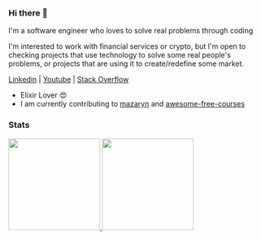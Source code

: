 ### Hi there 👋

I'm a software engineer who loves to solve real problems through coding

I'm interested to work with financial services or crypto, but I'm open to checking projects that use technology to solve some real people's problems, or projects that are using it to create/redefine some market.

[Linkedin](https://www.linkedin.com/in/danilolmoura/) | [Youtube](https://www.youtube.com/channel/UCk0366m_ugrrggySdSO3CQA?view_as=subscriber) | [Stack Overflow](https://stackoverflow.com/users/13372219/danilo-moura)

- Elixir Lover 😍
- I am currently contributing to [mazaryn](https://github.com/mazarynxyz/mazaryn) and [awesome-free-courses](https://github.com/danilolmoura/awesome-free-courses)

### Stats
<div>
  <a href="https://github.com/danilolmoura">
  <img height="180em" src="https://github-readme-stats.vercel.app/api?username=danilolmoura&show_icons=true&theme=dracula&include_all_commits=true&count_private=true"/>
  <img height="180em" src="https://github-readme-stats.vercel.app/api/top-langs/?username=danilolmoura&layout=compact&langs_count=16&theme=dracula"/>
<div>
